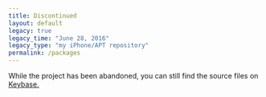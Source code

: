 ```yaml
---
title: Discontinued
layout: default
legacy: true
legacy_time: "June 28, 2016"
legacy_type: "my iPhone/APT repository"
permalink: /packages
---
```


While the project has been abandoned, you can still find the source files on [Keybase.](https://keybase.pub/citrusui/archive/iphone-apt/)
